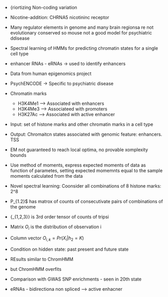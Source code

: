 - {riortizing Non-coding variation 
- Nicotine-addition: CHRNA5 nicotininc receptor
- Many regulator elements in genome and many brain regionsa re not evolutionary conserved
so mouse not a good model for psychiatric ddisease


- Spectral learning of HMMs for predicting chromatin states for a single cell type
- enhancer RNAs - eRNAs -> used to identify enhancers

- Data from human epigenomics project
- PsychENCODE -> Specific to psychiatric disease


- Chromatin marks
    - H3K4Me1 --> Associated with enhancers
    - H3K4Me3 --> Associateed with promoters
    - H3K27Ac --> Associated with active enhancer
- Input: set of histone marks and other chromatin marks in a cell type
- Output: Chromaitcn states associated with genomic feature: enhancers. TSS

- EM not guaranteed to reach local optima, no provable xomplexity bounds
- Use method of moments, express expected moments of data as function of parametes, setting expected momemnts
equal to the sample moments calculated from the data
- Novel spectral learning: Coonsider all combinations of 8 histone marks: 2^8
- P_{1.2}$  has matrox of counts of consecutivate pairs of combinations of the genome
- {_{1,2,3}} is 3rd order tensor of counts of tripsi

- Matrix $O_i$ is the distribution of observation i
- Column vector $O_{i,k}=Pr(X_i|h_2=K)$
- Condition on hidden state: past present and future state


- REsults similar to ChromHMM
- but ChromHMM overfits 
- Comparison with GWAS SNP enrichments - seen in 20th state

- eRNAs - bidirectiona non spliced --> active enhacner
